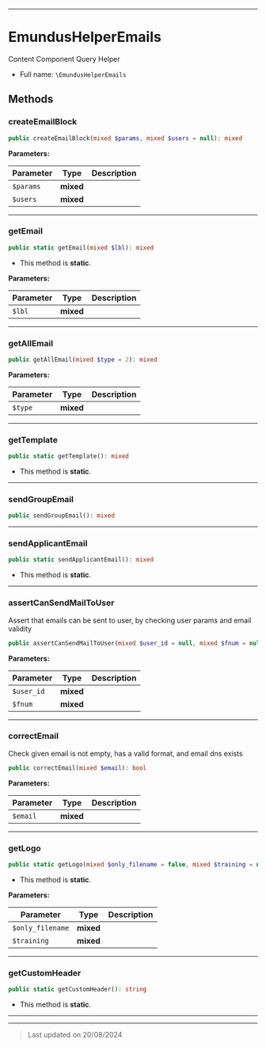 ***

# EmundusHelperEmails

Content Component Query Helper



* Full name: `\EmundusHelperEmails`




## Methods


### createEmailBlock



```php
public createEmailBlock(mixed $params, mixed $users = null): mixed
```








**Parameters:**

| Parameter | Type | Description |
|-----------|------|-------------|
| `$params` | **mixed** |  |
| `$users` | **mixed** |  |






***

### getEmail



```php
public static getEmail(mixed $lbl): mixed
```



* This method is **static**.




**Parameters:**

| Parameter | Type | Description |
|-----------|------|-------------|
| `$lbl` | **mixed** |  |






***

### getAllEmail



```php
public getAllEmail(mixed $type = 2): mixed
```








**Parameters:**

| Parameter | Type | Description |
|-----------|------|-------------|
| `$type` | **mixed** |  |






***

### getTemplate



```php
public static getTemplate(): mixed
```



* This method is **static**.









***

### sendGroupEmail



```php
public sendGroupEmail(): mixed
```













***

### sendApplicantEmail



```php
public static sendApplicantEmail(): mixed
```



* This method is **static**.









***

### assertCanSendMailToUser

Assert that emails can be sent to user, by checking user params and email validity

```php
public assertCanSendMailToUser(mixed $user_id = null, mixed $fnum = null): bool
```








**Parameters:**

| Parameter | Type | Description |
|-----------|------|-------------|
| `$user_id` | **mixed** |  |
| `$fnum` | **mixed** |  |






***

### correctEmail

Check given email is not empty, has a valid format, and email dns exists

```php
public correctEmail(mixed $email): bool
```








**Parameters:**

| Parameter | Type | Description |
|-----------|------|-------------|
| `$email` | **mixed** |  |






***

### getLogo



```php
public static getLogo(mixed $only_filename = false, mixed $training = null): string
```



* This method is **static**.




**Parameters:**

| Parameter | Type | Description |
|-----------|------|-------------|
| `$only_filename` | **mixed** |  |
| `$training` | **mixed** |  |






***

### getCustomHeader



```php
public static getCustomHeader(): string
```



* This method is **static**.









***


***
> Last updated on 20/08/2024
